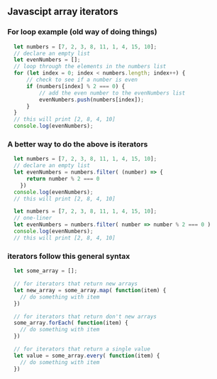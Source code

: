 ## Javascipt array iterators

### For loop example (old way of doing things)
``` javascript
  let numbers = [7, 2, 3, 8, 11, 1, 4, 15, 10];
  // declare an empty list
  let evenNumbers = [];
  // loop through the elements in the numbers list
  for (let index = 0; index < numbers.length; index++) {
      // check to see if a number is even
      if (numbers[index] % 2 === 0) {
          // add the even number to the evenNumbers list 
          evenNumbers.push(numbers[index]);
      }
  }
  // this will print [2, 8, 4, 10]
  console.log(evenNumbers);
```

### A better way to do the above is iterators
``` javascript
  let numbers = [7, 2, 3, 8, 11, 1, 4, 15, 10];
  // declare an empty list
  let evenNumbers = numbers.filter( (number) => {
      return number % 2 === 0 
    })  
  console.log(evenNumbers);
  // this will print [2, 8, 4, 10]
```

``` javascript
  let numbers = [7, 2, 3, 8, 11, 1, 4, 15, 10];
  // one-liner
  let evenNumbers = numbers.filter( number => number % 2 === 0 )  
  console.log(evenNumbers);
  // this will print [2, 8, 4, 10]
```

### iterators follow this general syntax
``` javascript
  let some_array = [];

  // for iterators that return new arrays 
  let new_array = some_array.map( function(item) {
    // do something with item
  })  

  // for iterators that return don't new arrays 
  some_array.forEach( function(item) {
    // do something with item
  }) 

  // for iterators that return a single value
  let value = some_array.every( function(item) {
    // do something with item
  }) 
```

  